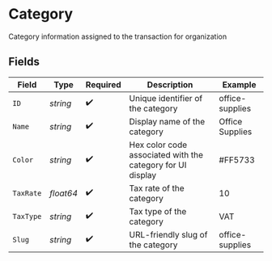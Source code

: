 # Category

Category information assigned to the transaction for organization


## Fields

| Field                                                      | Type                                                       | Required                                                   | Description                                                | Example                                                    |
| ---------------------------------------------------------- | ---------------------------------------------------------- | ---------------------------------------------------------- | ---------------------------------------------------------- | ---------------------------------------------------------- |
| `ID`                                                       | *string*                                                   | :heavy_check_mark:                                         | Unique identifier of the category                          | office-supplies                                            |
| `Name`                                                     | *string*                                                   | :heavy_check_mark:                                         | Display name of the category                               | Office Supplies                                            |
| `Color`                                                    | *string*                                                   | :heavy_check_mark:                                         | Hex color code associated with the category for UI display | #FF5733                                                    |
| `TaxRate`                                                  | *float64*                                                  | :heavy_check_mark:                                         | Tax rate of the category                                   | 10                                                         |
| `TaxType`                                                  | *string*                                                   | :heavy_check_mark:                                         | Tax type of the category                                   | VAT                                                        |
| `Slug`                                                     | *string*                                                   | :heavy_check_mark:                                         | URL-friendly slug of the category                          | office-supplies                                            |